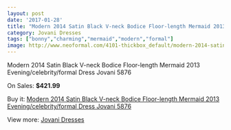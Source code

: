```yaml
---
layout: post
date: '2017-01-28'
title: "Modern 2014 Satin Black V-neck Bodice Floor-length Mermaid 2013 Evening/celebrity/formal Dress Jovani 5876"
category: Jovani Dresses
tags: ["bonny","charming","mermaid","modern","formal"]
image: http://www.neoformal.com/4101-thickbox_default/modern-2014-satin-black-v-neck-bodice-floor-length-mermaid-2013-evening-celebrity-formal-dress-jovani-5876.jpg
---
```

Modern 2014 Satin Black V-neck Bodice Floor-length Mermaid 2013 Evening/celebrity/formal Dress Jovani 5876

On Sales: **$421.99**
<a href="https://www.neoformal.com/en/jovani-dresses/1531-modern-2014-satin-black-v-neck-bodice-floor-length-mermaid-2013-evening-celebrity-formal-dress-jovani-5876.html"><amp-img layout="responsive" width="600" height="600" src="//www.neoformal.com/4101-thickbox_default/modern-2014-satin-black-v-neck-bodice-floor-length-mermaid-2013-evening-celebrity-formal-dress-jovani-5876.jpg" alt="Modern 2014 Satin Black V-neck Bodice Floor-length Mermaid 2013 Evening/celebrity/formal Dress Jovani 5876 0" /></a>
<a href="https://www.neoformal.com/en/jovani-dresses/1531-modern-2014-satin-black-v-neck-bodice-floor-length-mermaid-2013-evening-celebrity-formal-dress-jovani-5876.html"><amp-img layout="responsive" width="600" height="600" src="//www.neoformal.com/4102-thickbox_default/modern-2014-satin-black-v-neck-bodice-floor-length-mermaid-2013-evening-celebrity-formal-dress-jovani-5876.jpg" alt="Modern 2014 Satin Black V-neck Bodice Floor-length Mermaid 2013 Evening/celebrity/formal Dress Jovani 5876 1" /></a>

Buy it: [Modern 2014 Satin Black V-neck Bodice Floor-length Mermaid 2013 Evening/celebrity/formal Dress Jovani 5876](https://www.neoformal.com/en/jovani-dresses/1531-modern-2014-satin-black-v-neck-bodice-floor-length-mermaid-2013-evening-celebrity-formal-dress-jovani-5876.html "Modern 2014 Satin Black V-neck Bodice Floor-length Mermaid 2013 Evening/celebrity/formal Dress Jovani 5876")

View more: [Jovani Dresses](https://www.neoformal.com/en/15-jovani-dresses "Jovani Dresses")